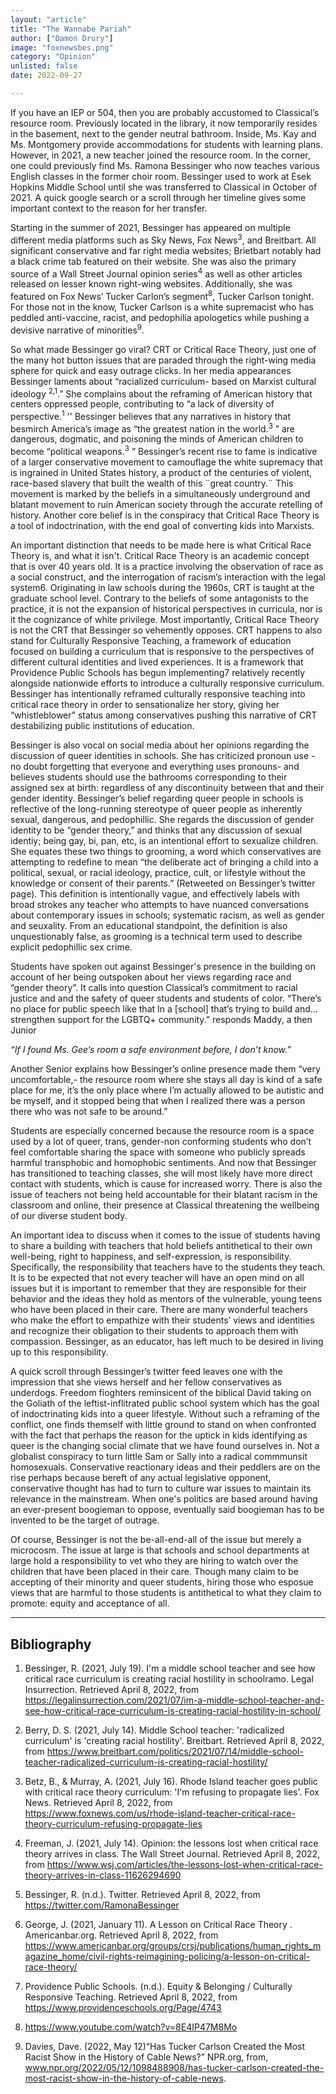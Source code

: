 ```yaml
---
layout: "article"
title: "The Wannabe Pariah"
author: ["Damon Drury"]
image: "foxnewsbes.png"
category: "Opinion"
unlisted: false
date: 2022-09-27

---
```


If you have an IEP or 504, then you are probably accustomed to Classical’s resource room. Previously located in the library, it now temporarily resides in the basement, next to the gender neutral bathroom. Inside, Ms. Kay and Ms. Montgomery provide accommodations for students with learning plans. However, in 2021, a new teacher joined the resource room. In the corner, one could previously find Ms. Ramona Bessinger who now teaches various English classes in the former choir room. Bessinger used to work at Esek Hopkins Middle School until she was transferred to Classical in October of 2021. A quick google search or a scroll through her timeline gives some important context to the reason for her transfer.

Starting in the summer of 2021, Bessinger has appeared on multiple different media platforms such as Sky News, Fox News<sup>3</sup>, and Breitbart. All significant conservative and far right media websites; Brietbart notably had a black crime tab featured on their website. She was also the primary source of a Wall Street Journal opinion series<sup>4</sup> as well as other articles released on lesser known right-wing websites. Additionally, she was featured on Fox News’ Tucker Carlon’s segment<sup>8</sup>, Tucker Carlson tonight. For those not in the know, Tucker Carlson is a white supremacist who has peddled anti-vaccine, racist, and pedophilia apologetics while pushing a devisive narrative of minorities<sup>9</sup>.

So what made Bessinger go viral? CRT or Critical Race Theory, just one of the many hot button issues that are paraded through the right-wing media sphere for quick and easy outrage clicks. In her media appearances Bessinger laments about “racialized curriculum- based on Marxist cultural ideology <sup>2,1</sup>.” She complains about the reframing of American history that centers oppressed people, contributing to “a lack of diversity of perspective.<sup>1</sup> '' Bessinger believes that any narratives in history that besmirch America’s image as “the greatest nation in the world.<sup>3</sup> ” are dangerous, dogmatic, and poisoning the minds of American children to become “political weapons.<sup>3</sup> ” Bessinger’s recent rise to fame is indicative of a larger conservative movement to camouflage the white supremacy that is ingrained in United States history, a product of the centuries of violent, race-based slavery that built the wealth of this ¨great country.¨ This movement is marked by the beliefs in a simultaneously underground and blatant movement to ruin American society through the accurate retelling of history. Another core belief is in the conspiracy that Critical Race Theory is a tool of indoctrination, with the end goal of converting kids into Marxists.

An important distinction that needs to be made here is what Critical Race Theory is, and what it isn't. Critical Race Theory is an academic concept that is over 40 years old. It is a practice involving the observation of race as a social construct, and the interrogation of racism’s interaction with the legal system6. Originating in law schools during the 1960s, CRT is taught at the graduate school level. Contrary to the beliefs of some antagonists to the practice, it is not the expansion of historical perspectives in curricula, nor is it the cognizance of white privilege. Most importantly, Critical Race Theory is not the CRT that Bessinger so vehemently opposes. CRT happens to also stand for Culturally Responsive Teaching, a framework of education focused on building a curriculum that is responsive to the perspectives of different cultural identities and lived experiences. It is a framework that Providence Public Schools has begun implementing7 relatively recently alongside nationwide efforts to introduce a culturally responsive curriculum. Bessinger has intentionally reframed culturally responsive teaching into critical race theory in order to sensationalize her story, giving her “whistleblower” status among conservatives pushing this narrative of CRT destabilizing public institutions of education.

Bessinger is also vocal on social media about her opinions regarding the discussion of queer identities in schools. She has criticized pronoun use -no doubt forgetting that everyone and everything uses pronouns- and believes students should use the bathrooms corresponding to their assigned sex at birth: regardless of any discontinuity between that and their gender identity. Bessinger’s belief regarding queer people in schools is reflective of the long-running stereotype of queer people as inherently sexual, dangerous, and pedophillic. She regards the discussion of gender identity to be “gender theory,” and thinks that any discussion of sexual identiy; being gay, bi, pan, etc, is an intentional effort to sexualize children. She equates these two things to grooming, a word which conservatives are attempting to redefine to mean “the deliberate act of bringing a child into a political, sexual, or racial ideology, practice, cult, or lifestyle without the knowledge or consent of their parents.” (Retweeted on Bessinger’s twitter page). This definition is intentionally vague, and effectively labels with broad strokes any teacher who attempts to have nuanced conversations about contemporary issues in schools; systematic racism, as well as gender and seuxality. From an educational standpoint, the definition is also unquestionably false, as grooming is a technical term used to describe explicit pedophillic sex crime.

Students have spoken out against Bessinger's presence in the building on account of her being outspoken about her views regarding race and “gender theory”. It calls into question Classical’s commitment to racial justice and and the safety of queer students and students of color. “There’s no place for public speech like that In a [school] that’s trying to build and… strengthen support for the LGBTQ+ community.” responds Maddy, a then Junior

*“If I found Ms. Gee’s room a safe environment before, I don’t know.”*

Another Senior explains how Bessinger’s online presence made them “very uncomfortable,- the resource room where she stays all day is kind of a safe place for me, it’s the only place where I’m actually allowed to be autistic and be myself, and it stopped being that when I realized there was a person there who was not safe to be around.”

Students are especially concerned because the resource room is a space used by a lot of queer, trans, gender-non conforming students who don’t feel comfortable sharing the space with someone who publicly spreads harmful transphobic and homophobic sentiments. And now that Bessinger has transitioned to teaching classes, she will most likely have more direct contact with students, which is cause for increased worry. There is also the issue of teachers not being held accountable for their blatant racism in the classroom and online, their presence at Classical threatening the wellbeing of our diverse student body.

An important idea to discuss when it comes to the issue of students having to share a building with teachers that hold beliefs antithetical to their own well-being, right to happiness, and self-expression, is responsibility. Specifically, the responsibility that teachers have to the students they teach. It is to be expected that not every teacher will have an open mind on all issues but it is important to remember that they are responsible for their behavior and the ideas they hold as mentors of the vulnerable, young teens who have been placed in their care. There are many wonderful teachers who make the effort to empathize with their students’ views and identities and recognize their obligation to their students to approach them with compassion. Bessinger, as an educator, has left much to be desired in living up to this responsibility.

A quick scroll through Bessinger’s twitter feed leaves one with the impression that she views herself and her fellow conservatives as underdogs. Freedom fioghters reminsicent of the biblical David taking on the Goliath of the leftist-inflitrated public school system which has the goal of indoctrinating kids into a queer lifestyle. Without such a reframing of the conflict, one finds themself with little ground to stand on when confronted with the fact that perhaps the reason for the uptick in kids identifying as queer is the changing social climate that we have found ourselves in. Not a globalist conspiracy to turn little Sam or Sally into a radical commmunsit homosexuals. Conservative reactionary ideas and their peddlers are on the rise perhaps because bereft of any actual legislative opponent, conservative thought has had to turn to culture war issues to maintain its relevance in the mainstream. When one's politics are based around having an ever-present boogieman to oppose, eventually said boogieman has to be invented to be the target of outrage.

Of course, Bessinger is not the be-all-end-all of the issue but merely a microcosm. The issue at large is that schools and school departments at large hold a responsibility to vet who they are hiring to watch over the children that have been placed in their care. Though many claim to be accepting of their minority and queer students, hiring those who esposue views that are harmful to those students is antithetical to what they claim to promote: equity and acceptance of all.

--- 

## Bibliography

1) Bessinger, R. (2021, July 19). I'm a middle school teacher and see how critical race curriculum is creating racial hostility in schoolramo. Legal Insurrection. Retrieved April 8, 2022, from https://legalinsurrection.com/2021/07/im-a-middle-school-teacher-and-see-how-critical-race-curriculum-is-creating-racial-hostility-in-school/

2) Berry, D. S. (2021, July 14). Middle School teacher: 'radicalized curriculum' is 'creating racial hostility'. Breitbart. Retrieved April 8, 2022, from https://www.breitbart.com/politics/2021/07/14/middle-school-teacher-radicalized-curriculum-is-creating-racial-hostility/

3) Betz, B., & Murray, A. (2021, July 16). Rhode Island teacher goes public with critical race theory curriculum: 'I'm refusing to propagate lies'. Fox News. Retrieved April 8, 2022, from https://www.foxnews.com/us/rhode-island-teacher-critical-race-theory-curriculum-refusing-propagate-lies

4) Freeman, J. (2021, July 14). Opinion: the lessons lost when critical race theory arrives in class. The Wall Street Journal. Retrieved April 8, 2022, from https://www.wsj.com/articles/the-lessons-lost-when-critical-race-theory-arrives-in-class-11626294690

5) Bessinger, R. (n.d.). Twitter. Retrieved April 8, 2022, from https://twitter.com/RamonaBessinger

6) George, J. (2021, January 11). A Lesson on Critical Race Theory . Americanbar.org. Retrieved April 8, 2022, from https://www.americanbar.org/groups/crsj/publications/human_rights_magazine_home/civil-rights-reimagining-policing/a-lesson-on-critical-race-theory/

7) Providence Public Schools. (n.d.). Equity & Belonging / Culturally Responsive Teaching. Retrieved April 8, 2022, from https://www.providenceschools.org/Page/4743

8) https://www.youtube.com/watch?v=8E4IP47M8Mo

9) Davies, Dave. (2022, May 12)“Has Tucker Carlson Created the Most Racist Show in the History of Cable News?” NPR.org, from, www.npr.org/2022/05/12/1098488908/has-tucker-carlson-created-the-most-racist-show-in-the-history-of-cable-news.



